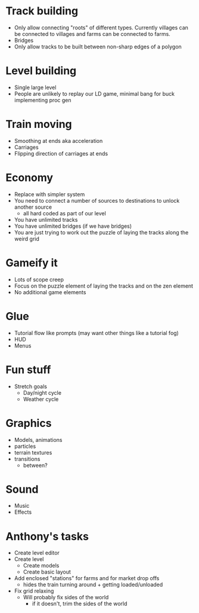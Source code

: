 # Track building

- Only allow connecting "roots" of different types. Currently villages can be connected to villages and farms can be connected to farms.
- Bridges
- Only allow tracks to be built between non-sharp edges of a polygon

# Level building

- Single large level
- People are unlikely to replay our LD game, minimal bang for buck implementing proc gen

# Train moving

- Smoothing at ends aka acceleration
- Carriages
- Flipping direction of carriages at ends

# Economy

- Replace with simpler system
- You need to connect a number of sources to destinations to unlock another source
  - all hard coded as part of our level
- You have unlimited tracks
- You have unlimited bridges (if we have bridges)
- You are just trying to work out the puzzle of laying the tracks along the weird grid

# Gameify it

- Lots of scope creep
- Focus on the puzzle element of laying the tracks and on the zen element
- No additional game elements

# Glue

- Tutorial flow like prompts (may want other things like a tutorial fog)
- HUD
- Menus

# Fun stuff

- Stretch goals
  - Day/night cycle
  - Weather cycle

# Graphics

- Models, animations
- particles
- terrain textures
- transitions
  - between?

# Sound

- Music
- Effects

# Anthony's tasks

- Create level editor
- Create level
  - Create models
  - Create basic layout
- Add enclosed "stations" for farms and for market drop offs
  - hides the train turning around + getting loaded/unloaded
- Fix grid relaxing
  - Will probably fix sides of the world
    - if it doesn't, trim the sides of the world
